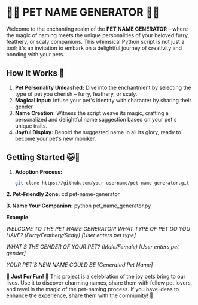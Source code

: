 # 🐾✨ PET NAME GENERATOR 🐾✨

Welcome to the enchanting realm of the **PET NAME GENERATOR** – where the magic of naming meets the unique personalities of your beloved furry, feathery, or scaly companions. This whimsical Python script is not just a tool; it's an invitation to embark on a delightful journey of creativity and bonding with your pets.

## How It Works 🚀

1. **Pet Personality Unleashed:** Dive into the enchantment by selecting the type of pet you cherish – furry, feathery, or scaly.
2. **Magical Input:** Infuse your pet's identity with character by sharing their gender.
3. **Name Creation:** Witness the script weave its magic, crafting a personalized and delightful name suggestion based on your pet's unique traits.
4. **Joyful Display:** Behold the suggested name in all its glory, ready to become your pet's new moniker.

## Getting Started 🐱🐶

1. **Adoption Process:**
   ```bash
   git clone https://github.com/your-username/pet-name-generator.git
   
**2. Pet-Friendly Zone:**
cd pet-name-generator

**3. Name Your Companion:**
python pet_name_generator.py

**Example**

*WELCOME TO THE PET NAME GENERATOR!*
*WHAT TYPE OF PET DO YOU HAVE? (Furry/Feathery/Scaly)
[User enters pet type]*

*WHAT'S THE GENDER OF YOUR PET? (Male/Female)
[User enters pet gender]*

*YOUR PET'S NEW NAME COULD BE [Generated Pet Name]*

**🎉 Just For Fun! 🎉**
This project is a celebration of the joy pets bring to our lives. Use it to discover charming names, share them with fellow pet lovers, and revel in the magic of the pet-naming process. If you have ideas to enhance the experience, share them with the community! 🌟


